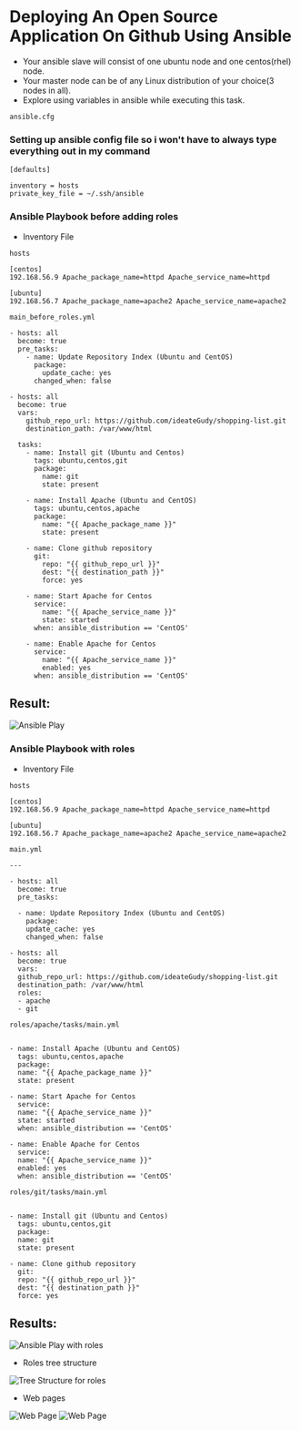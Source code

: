 # Deploying An Open Source Application On Github Using Ansible

- Your ansible slave will consist of one ubuntu node and one centos(rhel) node.
- Your master node can be of any Linux distribution of your choice(3 nodes in all).
- Explore using variables in ansible while executing this task.

`ansible.cfg`

### Setting up ansible config file so i won't have to always type everything out in my command

```
[defaults]

inventory = hosts
private_key_file = ~/.ssh/ansible

```

### Ansible Playbook before adding roles

- Inventory File

`hosts`

```
[centos]
192.168.56.9 Apache_package_name=httpd Apache_service_name=httpd

[ubuntu]
192.168.56.7 Apache_package_name=apache2 Apache_service_name=apache2

```

`main_before_roles.yml`

```---
- hosts: all
  become: true
  pre_tasks:
    - name: Update Repository Index (Ubuntu and CentOS)
      package:
        update_cache: yes
      changed_when: false

- hosts: all
  become: true
  vars:
    github_repo_url: https://github.com/ideateGudy/shopping-list.git
    destination_path: /var/www/html

  tasks:
    - name: Install git (Ubuntu and Centos)
      tags: ubuntu,centos,git
      package:
        name: git
        state: present

    - name: Install Apache (Ubuntu and CentOS)
      tags: ubuntu,centos,apache
      package:
        name: "{{ Apache_package_name }}"
        state: present

    - name: Clone github repository
      git:
        repo: "{{ github_repo_url }}"
        dest: "{{ destination_path }}"
        force: yes

    - name: Start Apache for Centos
      service:
        name: "{{ Apache_service_name }}"
        state: started
      when: ansible_distribution == 'CentOS'

    - name: Enable Apache for Centos
      service:
        name: "{{ Apache_service_name }}"
        enabled: yes
      when: ansible_distribution == 'CentOS'
```

## Result:

![Ansible Play](ansible/img/play.jpg)

### Ansible Playbook with roles

- Inventory File

`hosts`

```
[centos]
192.168.56.9 Apache_package_name=httpd Apache_service_name=httpd

[ubuntu]
192.168.56.7 Apache_package_name=apache2 Apache_service_name=apache2

```

`main.yml`

```
---

- hosts: all
  become: true
  pre_tasks:

  - name: Update Repository Index (Ubuntu and CentOS)
    package:
    update_cache: yes
    changed_when: false

- hosts: all
  become: true
  vars:
  github_repo_url: https://github.com/ideateGudy/shopping-list.git
  destination_path: /var/www/html
  roles:
  - apache
  - git

```

`roles/apache/tasks/main.yml`

```

- name: Install Apache (Ubuntu and CentOS)
  tags: ubuntu,centos,apache
  package:
  name: "{{ Apache_package_name }}"
  state: present

- name: Start Apache for Centos
  service:
  name: "{{ Apache_service_name }}"
  state: started
  when: ansible_distribution == 'CentOS'

- name: Enable Apache for Centos
  service:
  name: "{{ Apache_service_name }}"
  enabled: yes
  when: ansible_distribution == 'CentOS'

```

`roles/git/tasks/main.yml`

```

- name: Install git (Ubuntu and Centos)
  tags: ubuntu,centos,git
  package:
  name: git
  state: present

- name: Clone github repository
  git:
  repo: "{{ github_repo_url }}"
  dest: "{{ destination_path }}"
  force: yes

```

## Results:

![Ansible Play with roles](ansible-roles/img/roles.jpg)

- Roles tree structure

![Tree Structure for roles](ansible-roles/img/roles-tree.jpg)

- Web pages

![Web Page](ansible/img/webpage.jpg)
![Web Page](ansible/img/webpage1.jpg)
